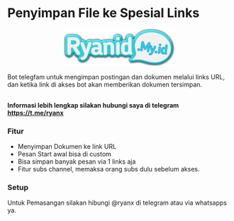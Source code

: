 # Penyimpan File ke Spesial Links

<p align="center">
  <a href="https://ryanid.my.id">
    <img src="https://github.com/ryanjauhari/gambar/blob/main/ryanid.png" width="250">
  </a>
</p>


Bot telegfam untuk mengimpan postingan dan dokumen melalui links URL, dan ketika link di akses bot akan memberikan dokumen tersimpan.
##

**Informasi lebih lengkap silakan hubungi saya di telegram https://t.me/ryanx**

### Fitur
- Menyimpan Dokumen ke link URL
- Pesan Start awal bisa di custom
- Bisa simpan banyak pesan via 1 links aja
- Fitur subs channel, memaksa orang subs dulu sebelum akses.

### Setup
[comment]:[![y](https://www.herokucdn.com/deploy/button.svg)](https://heroku.com/deploy)</br>
Untuk Pemasangan silakan hibungi @ryanx di telegram atau via whatsapps ya.
